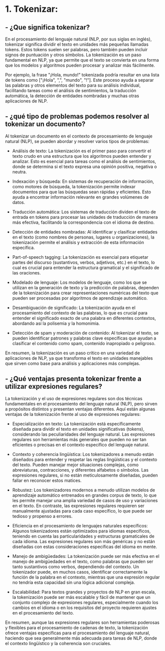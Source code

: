 ﻿
# 1. Tokenizar:
## - ¿Que significa tokenizar?

En el procesamiento del lenguaje natural (NLP, por sus siglas en inglés), tokenizar significa dividir el texto en unidades más pequeñas llamadas tokens. Estos tokens suelen ser palabras, pero también pueden incluir signos de puntuación y otros símbolos. La tokenización es un paso fundamental en NLP, ya que permite que el texto se convierta en una forma que los modelos y algoritmos pueden procesar y analizar más fácilmente.

Por ejemplo, la frase "¡Hola, mundo!" tokenizada podría resultar en una lista de tokens como ["¡Hola", ",", "mundo", "!"]. Este proceso ayuda a separar las palabras y otros elementos del texto para su análisis individual, facilitando tareas como el análisis de sentimientos, la traducción automática, la detección de entidades nombradas y muchas otras aplicaciones de NLP.


## - ¿qué tipo de problemas podemos resolver al tokenizar un documento?

Al tokenizar un documento en el contexto de procesamiento de lenguaje natural (NLP), se pueden abordar y resolver varios tipos de problemas:

- Análisis de texto: La tokenización es el primer paso para convertir el texto crudo en una estructura que los algoritmos pueden entender y analizar. Esto es esencial para tareas como el análisis de sentimientos, donde se determina si el texto expresa una opinión positiva, negativa o neutra.

- Indexación y búsqueda: En sistemas de recuperación de información, como motores de búsqueda, la tokenización permite indexar documentos para que las búsquedas sean rápidas y eficientes. Esto ayuda a encontrar información relevante en grandes volúmenes de datos.

- Traducción automática: Los sistemas de traducción dividen el texto de entrada en tokens para procesar las unidades de traducción de manera más efectiva, facilitando la correspondencia con el idioma de destino.

- Detección de entidades nombradas: Al identificar y clasificar entidades en el texto (como nombres de personas, lugares u organizaciones), la tokenización permite el análisis y extracción de esta información específica.

- Part-of-speech tagging: La tokenización es esencial para etiquetar partes del discurso (sustantivos, verbos, adjetivos, etc.) en el texto, lo cual es crucial para entender la estructura gramatical y el significado de las oraciones.

- Modelado de lenguaje: Los modelos de lenguaje, como los que se utilizan en la generación de texto y la predicción de palabras, dependen de la tokenización para crear representaciones numéricas del texto que pueden ser procesadas por algoritmos de aprendizaje automático.

- Desambiguación de significado: La tokenización ayuda en el procesamiento del contexto de las palabras, lo que es crucial para entender el significado exacto de una palabra en diferentes contextos, abordando así la polisemia y la homonimia.

- Detección de spam y moderación de contenido: Al tokenizar el texto, se pueden identificar patrones y palabras clave específicas que ayudan a clasificar el contenido como spam, contenido inapropiado o peligroso.

En resumen, la tokenización es un paso crítico en una variedad de aplicaciones de NLP, ya que transforma el texto en unidades manejables que sirven como base para análisis y aplicaciones más complejas.

## - ¿Qué ventajas presenta tokenizar frente a utilizar expresiones regulares?

La tokenización y el uso de expresiones regulares son dos técnicas fundamentales en el procesamiento del lenguaje natural (NLP), pero sirven a propósitos distintos y presentan ventajas diferentes. Aquí están algunas ventajas de la tokenización frente al uso de expresiones regulares:

- Especialización en texto: La tokenización está específicamente diseñada para dividir el texto en unidades significativas (tokens), considerando las peculiaridades del lenguaje natural. Las expresiones regulares son herramientas más generales que pueden no ser tan eficientes o precisas en el contexto específico del lenguaje natural.

- Contexto y coherencia lingüística: Los tokenizadores a menudo están diseñados para entender y respetar las reglas lingüísticas y el contexto del texto. Pueden manejar mejor situaciones complejas, como abreviaturas, contracciones, y diferentes alfabetos o símbolos. Las expresiones regulares, si no están meticulosamente diseñadas, pueden fallar en reconocer estos matices.

- Robustez: Los tokenizadores modernos a menudo utilizan modelos de aprendizaje automático entrenados en grandes corpus de texto, lo que les permite manejar una amplia variedad de casos de uso y variaciones en el texto. En contraste, las expresiones regulares requieren ser manualmente ajustadas para cada caso específico, lo que puede ser tedioso y propenso a errores.

- Eficiencia en el procesamiento de lenguajes naturales específicos: Algunos tokenizadores están optimizados para idiomas específicos, teniendo en cuenta las particularidades y estructuras gramaticales de cada idioma. Las expresiones regulares son más genéricas y no están diseñadas con estas consideraciones específicas del idioma en mente.

- Manejo de ambigüedades: La tokenización puede ser más efectiva en el manejo de ambigüedades en el texto, como palabras que pueden ser tanto sustantivos como verbos, dependiendo del contexto. Un tokenizador puede, en muchos casos, identificar correctamente la función de la palabra en el contexto, mientras que una expresión regular no tendría esta capacidad sin una lógica adicional compleja.

- Escalabilidad: Para textos grandes y proyectos de NLP en gran escala, la tokenización puede ser más escalable y fácil de mantener que un conjunto complejo de expresiones regulares, especialmente cuando los cambios en el idioma o en los requisitos del proyecto requieren ajustes en el procesamiento del texto.

En resumen, aunque las expresiones regulares son herramientas poderosas y flexibles para el procesamiento de cadenas de texto, la tokenización ofrece ventajas específicas para el procesamiento del lenguaje natural, haciendo que sea generalmente más adecuada para tareas de NLP, donde el contexto lingüístico y la coherencia son cruciales.

